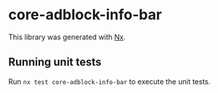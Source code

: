 # core-adblock-info-bar

This library was generated with [Nx](https://nx.dev).

## Running unit tests

Run `nx test core-adblock-info-bar` to execute the unit tests.
